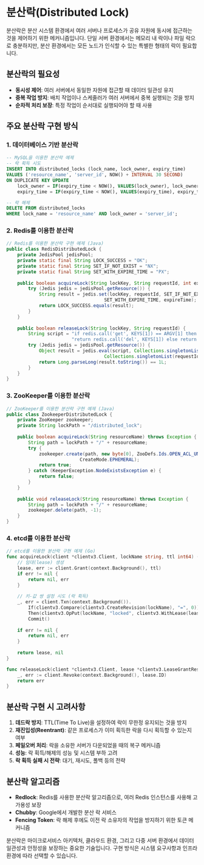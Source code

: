 # 분산락(Distributed Lock)

분산락은 분산 시스템 환경에서 여러 서버나 프로세스가 공유 자원에 동시에 접근하는 것을 제어하기 위한 메커니즘입니다. 단일 서버 환경에서는 메모리 내 락이나 파일 락으로 충분하지만, 분산 환경에서는 모든 노드가 인식할 수 있는 특별한 형태의 락이 필요합니다.

## 분산락의 필요성

- **동시성 제어**: 여러 서버에서 동일한 자원에 접근할 때 데이터 일관성 유지
- **중복 작업 방지**: 배치 작업이나 스케줄러가 여러 서버에서 중복 실행되는 것을 방지
- **순차적 처리 보장**: 특정 작업이 순서대로 실행되어야 할 때 사용

## 주요 분산락 구현 방식

### 1. 데이터베이스 기반 분산락

```sql
-- MySQL을 이용한 분산락 예제
-- 락 획득 시도
INSERT INTO distributed_locks (lock_name, lock_owner, expiry_time)
VALUES ('resource_name', 'server_id', NOW() + INTERVAL 30 SECOND)
ON DUPLICATE KEY UPDATE 
    lock_owner = IF(expiry_time < NOW(), VALUES(lock_owner), lock_owner),
    expiry_time = IF(expiry_time < NOW(), VALUES(expiry_time), expiry_time);

-- 락 해제
DELETE FROM distributed_locks 
WHERE lock_name = 'resource_name' AND lock_owner = 'server_id';
```

### 2. Redis를 이용한 분산락

```java
// Redis를 이용한 분산락 구현 예제 (Java)
public class RedisDistributedLock {
    private JedisPool jedisPool;
    private static final String LOCK_SUCCESS = "OK";
    private static final String SET_IF_NOT_EXIST = "NX";
    private static final String SET_WITH_EXPIRE_TIME = "PX";
    
    public boolean acquireLock(String lockKey, String requestId, int expireTime) {
        try (Jedis jedis = jedisPool.getResource()) {
            String result = jedis.set(lockKey, requestId, SET_IF_NOT_EXIST, 
                                    SET_WITH_EXPIRE_TIME, expireTime);
            return LOCK_SUCCESS.equals(result);
        }
    }
    
    public boolean releaseLock(String lockKey, String requestId) {
        String script = "if redis.call('get', KEYS[1]) == ARGV[1] then " +
                        "return redis.call('del', KEYS[1]) else return 0 end";
        try (Jedis jedis = jedisPool.getResource()) {
            Object result = jedis.eval(script, Collections.singletonList(lockKey),
                                    Collections.singletonList(requestId));
            return Long.parseLong(result.toString()) == 1L;
        }
    }
}
```

### 3. ZooKeeper를 이용한 분산락

```java
// ZooKeeper를 이용한 분산락 구현 예제 (Java)
public class ZookeeperDistributedLock {
    private ZooKeeper zookeeper;
    private String lockPath = "/distributed_lock";
    
    public boolean acquireLock(String resourceName) throws Exception {
        String path = lockPath + "/" + resourceName;
        try {
            zookeeper.create(path, new byte[0], ZooDefs.Ids.OPEN_ACL_UNSAFE, 
                           CreateMode.EPHEMERAL);
            return true;
        } catch (KeeperException.NodeExistsException e) {
            return false;
        }
    }
    
    public void releaseLock(String resourceName) throws Exception {
        String path = lockPath + "/" + resourceName;
        zookeeper.delete(path, -1);
    }
}
```

### 4. etcd를 이용한 분산락

```go
// etcd를 이용한 분산락 구현 예제 (Go)
func acquireLock(client *clientv3.Client, lockName string, ttl int64) (*clientv3.LeaseGrantResponse, error) {
    // 임대(lease) 생성
    lease, err := client.Grant(context.Background(), ttl)
    if err != nil {
        return nil, err
    }
    
    // 키-값 쌍 설정 시도 (락 획득)
    _, err = client.Txn(context.Background()).
        If(clientv3.Compare(clientv3.CreateRevision(lockName), "=", 0)).
        Then(clientv3.OpPut(lockName, "locked", clientv3.WithLease(lease.ID))).
        Commit()
    
    if err != nil {
        return nil, err
    }
    
    return lease, nil
}

func releaseLock(client *clientv3.Client, lease *clientv3.LeaseGrantResponse) error {
    _, err := client.Revoke(context.Background(), lease.ID)
    return err
}
```

## 분산락 구현 시 고려사항

1. **데드락 방지**: TTL(Time To Live)을 설정하여 락이 무한정 유지되는 것을 방지
2. **재진입성(Reentrant)**: 같은 프로세스가 이미 획득한 락을 다시 획득할 수 있는지 여부
3. **페일오버 처리**: 락을 소유한 서버가 다운되었을 때의 복구 메커니즘
4. **성능**: 락 획득/해제의 성능 및 시스템 부하 고려
5. **락 획득 실패 시 전략**: 대기, 재시도, 폴백 등의 전략

## 분산락 알고리즘

- **Redlock**: Redis를 사용한 분산락 알고리즘으로, 여러 Redis 인스턴스를 사용해 고가용성 보장
- **Chubby**: Google에서 개발한 분산 락 서비스
- **Fencing Token**: 락 해제 후에도 이전 락 소유자의 작업을 방지하기 위한 토큰 메커니즘

분산락은 마이크로서비스 아키텍처, 클라우드 환경, 그리고 다중 서버 환경에서 데이터 일관성과 안정성을 보장하는 중요한 기술입니다. 구현 방식은 시스템 요구사항과 인프라 환경에 따라 선택할 수 있습니다.
